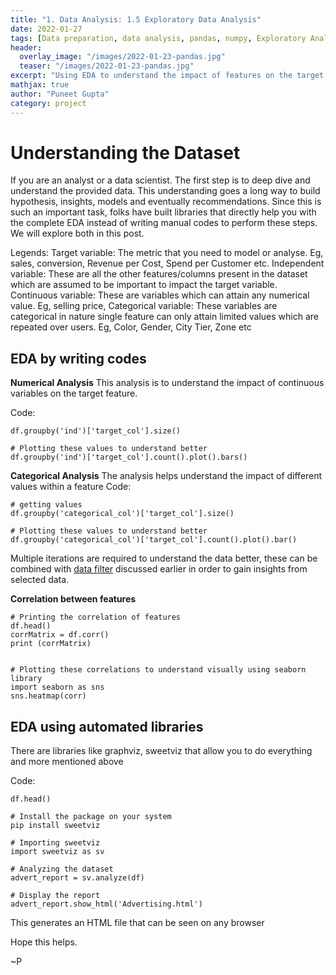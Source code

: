 ```yaml
---
title: "1. Data Analysis: 1.5 Exploratory Data Analysis"
date: 2022-01-27
tags: [Data preparation, data analysis, pandas, numpy, Exploratory Analysis, EDA]
header:
  overlay_image: "/images/2022-01-23-pandas.jpg"
  teaser: "/images/2022-01-23-pandas.jpg"
excerpt: "Using EDA to understand the impact of features on the target variable"
mathjax: true
author: "Puneet Gupta"
category: project
---
```


# Understanding the Dataset

If you are an analyst or a data scientist. The first step is to deep dive and understand the provided data. This understanding goes a long way to build hypothesis, insights, models and eventually recommendations. Since this is such an important task, folks have built libraries that directly help you with the complete EDA instead of writing manual codes to perform these steps. We will explore both in this post.

Legends:
Target variable: The metric that you need to model or analyse. Eg, sales, conversion, Revenue per Cost, Spend per Customer etc.
Independent variable: These are all the other features/columns present in the dataset which are assumed to be important to impact the target variable.
Continuous variable: These are variables which can attain any numerical value. Eg, selling price,
Categorical variable: These variables are categorical in nature single feature can only attain limited values which are repeated over users. Eg, Color, Gender, City Tier, Zone etc

## EDA by writing codes

**Numerical Analysis**
This analysis is to understand the impact of continuous variables on the target feature.

Code:
```
df.groupby('ind')['target_col'].size()

# Plotting these values to understand better
df.groupby('ind')['target_col'].count().plot().bars()
```

**Categorical Analysis**
The analysis helps understand the impact of different values within a feature
Code:
```
# getting values
df.groupby('categorical_col')['target_col'].size()

# Plotting these values to understand better
df.groupby('categorical_col')['target_col'].count().plot().bar()
```
Multiple iterations are required to understand the data better, these can be combined with [data filter]() discussed earlier in order to gain insights from selected data.

**Correlation between features**
```
# Printing the correlation of features
df.head()
corrMatrix = df.corr()
print (corrMatrix)


# Plotting these correlations to understand visually using seaborn library
import seaborn as sns
sns.heatmap(corr)
```


## EDA using automated libraries

There are libraries like graphviz, sweetviz that allow you to do everything and more mentioned above

Code:
```
df.head()

# Install the package on your system
pip install sweetviz

# Importing sweetviz
import sweetviz as sv

# Analyzing the dataset
advert_report = sv.analyze(df)

# Display the report
advert_report.show_html('Advertising.html')
```
This generates an HTML file that can be seen on any browser

Hope this helps.

~P
